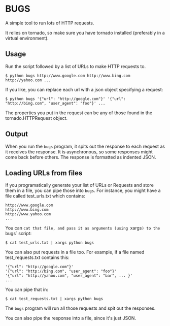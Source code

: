 BUGS
====

A simple tool to run lots of HTTP requests.

It relies on tornado, so make sure you have tornado installed (preferably in a virtual environment).

Usage
-----

Run the script followed by a list of URLs to make HTTP requests to.

    $ python bugs http://www.google.com http://www.bing.com http://yahoo.com ...

If you like, you can replace each url with a json object specifying a request:

    $ python bugs '{"url": "http://google.com"}' '{"url": "http://bing.com", "user_agent": "foo"}' ...

The properties you put in the request can be any of those found in the tornado.HTTPRequest object.


Output
------

When you run the `bugs` program, it spits out the response to each request as it receives the response. It is asynchronous, so some responses might come back before others. The response is formatted as indented JSON.


Loading URLs from files
-----------------------

If you programatically generate your list of URLs or Requests and store them in a file, you can pipe those into `bugs`. For instance, you might have a file called test_urls.txt which contains:

    http://www.google.com
    http://www.bing.com
    http://www.yahoo.com
    ...

You can `cat that file, and pass it as arguments (using `xargs`) to the `bugs` script:

    $ cat test_urls.txt | xargs python bugs

You can also put requests in a file too. For example, if a file named test_requests.txt contains this:

    '{"url": "http://google.com"}'
    '{"url": "http://bing.com", "user_agent": "foo"}'
    '{"url": "http://yahoo.com", "user_agent": "bar", ... }'
    ...

You can pipe that in:

    $ cat test_requests.txt | xargs python bugs

The `bugs` program will run all those requests and spit out the responses.

You can also pipe the response into a file, since it's just JSON.
